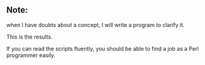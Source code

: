 ## Note:

when I have doubts about a concept, I will write a program to clarify it.

This is the results.

If you can read the scripts fluently, you should be able to find a job as a Perl programmer easily.


